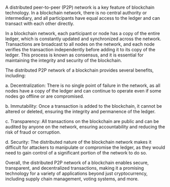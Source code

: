 A distributed peer-to-peer (P2P) network is a key feature of blockchain technology. In a blockchain network, there is no central authority or intermediary, and all participants have equal access to the ledger and can transact with each other directly.

In a blockchain network, each participant or node has a copy of the entire ledger, which is constantly updated and synchronized across the network. Transactions are broadcast to all nodes on the network, and each node verifies the transaction independently before adding it to its copy of the ledger. This process is known as consensus, and it is essential for maintaining the integrity and security of the blockchain.

The distributed P2P network of a blockchain provides several benefits, including:

a. Decentralization: There is no single point of failure in the network, as all nodes have a copy of the ledger and can continue to operate even if some nodes go offline or are compromised.

b. Immutability: Once a transaction is added to the blockchain, it cannot be altered or deleted, ensuring the integrity and permanence of the ledger.

c. Transparency: All transactions on the blockchain are public and can be audited by anyone on the network, ensuring accountability and reducing the risk of fraud or corruption.

d. Security: The distributed nature of the blockchain network makes it difficult for attackers to manipulate or compromise the ledger, as they would need to gain control of a significant portion of the network to do so.

Overall, the distributed P2P network of a blockchain enables secure, transparent, and decentralized transactions, making it a promising technology for a variety of applications beyond just cryptocurrency, including supply chain management, voting systems, and more.
